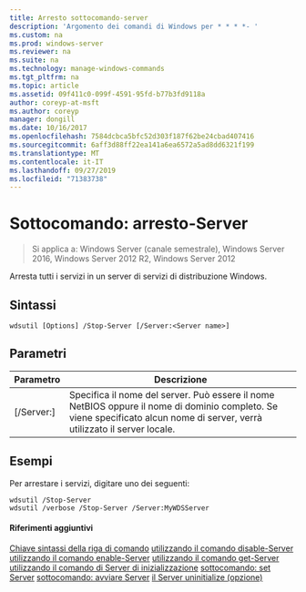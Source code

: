 ```yaml
---
title: Arresto sottocomando-server
description: 'Argomento dei comandi di Windows per * * * *- '
ms.custom: na
ms.prod: windows-server
ms.reviewer: na
ms.suite: na
ms.technology: manage-windows-commands
ms.tgt_pltfrm: na
ms.topic: article
ms.assetid: 09f411c0-099f-4591-95fd-b77b3fd9118a
author: coreyp-at-msft
ms.author: coreyp
manager: dongill
ms.date: 10/16/2017
ms.openlocfilehash: 7584dcbca5bfc52d303f187f62be24cbad407416
ms.sourcegitcommit: 6aff3d88ff22ea141a6ea6572a5ad8dd6321f199
ms.translationtype: MT
ms.contentlocale: it-IT
ms.lasthandoff: 09/27/2019
ms.locfileid: "71383738"
---
```

# <a name="subcommand-stop-server"></a>Sottocomando: arresto-Server

>Si applica a: Windows Server (canale semestrale), Windows Server 2016, Windows Server 2012 R2, Windows Server 2012

Arresta tutti i servizi in un server di servizi di distribuzione Windows.
## <a name="syntax"></a>Sintassi
```
wdsutil [Options] /Stop-Server [/Server:<Server name>]
```
## <a name="parameters"></a>Parametri
|Parametro|Descrizione|
|-------|--------|
|[/Server:<Server name>]|Specifica il nome del server. Può essere il nome NetBIOS oppure il nome di dominio completo. Se viene specificato alcun nome di server, verrà utilizzato il server locale.|
## <a name="BKMK_examples"></a>Esempi
Per arrestare i servizi, digitare uno dei seguenti:
```
wdsutil /Stop-Server
wdsutil /verbose /Stop-Server /Server:MyWDSServer
```
#### <a name="additional-references"></a>Riferimenti aggiuntivi
[Chiave sintassi della riga di comando](command-line-syntax-key.md)
[utilizzando il comando disable-Server](using-the-disable-server-command.md)
[utilizzando il comando enable-Server](using-the-enable-server-command.md)
[utilizzando il comando get-Server](using-the-get-server-command.md)
[utilizzando il comando di Server di inizializzazione](using-the-initialize-server-command.md)
[sottocomando: set Server](subcommand-set-server.md)
[sottocomando: avviare Server](subcommand-start-server.md)
[il Server uninitialize (opzione)](the-uninitialize-server-option.md)
